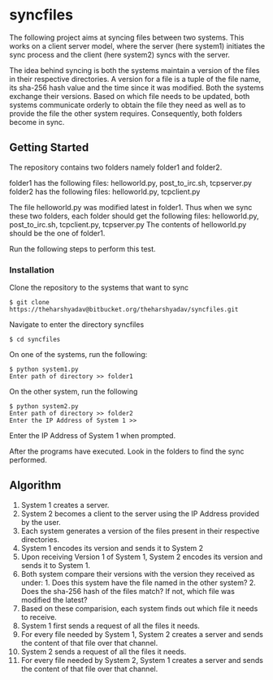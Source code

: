 # syncfiles

The following project aims at syncing files between two systems. This works on a client server model, where the server (here system1) initiates the sync process and the client (here system2) syncs with the server.

The idea behind syncing is both the systems maintain a version of the files in their respective directories. A version for a file is a tuple of the file name, its sha-256 hash value and the time since it was modified. Both the systems exchange their versions. Based on which file needs to be updated, both systems communicate orderly to obtain the file they need as well as to provide the file the other system requires. Consequently, both folders become in sync.

## Getting Started

The repository contains two folders namely folder1 and folder2.

folder1 has the following files: helloworld.py, post_to_irc.sh, tcpserver.py
folder2 has the following files: helloworld.py, tcpclient.py

The file helloworld.py was modified latest in folder1.
Thus when we sync these two folders, each folder should get the following files:
helloworld.py, post_to_irc.sh, tcpclient.py, tcpserver.py
The contents of helloworld.py should be the one of folder1.

Run the following steps to perform this test.

### Installation


Clone the repository to the systems that want to sync

```
$ git clone https://theharshyadav@bitbucket.org/theharshyadav/syncfiles.git
```

Navigate to enter the directory syncfiles

```
$ cd syncfiles
```

On one of the systems, run the following:

```
$ python system1.py
Enter path of directory >> folder1
```

On the other system, run the following

```
$ python system2.py
Enter path of directory >> folder2
Enter the IP Address of System 1 >> 
```

Enter the IP Address of System 1 when prompted.

After the programs have executed. Look in the folders to find the sync performed.

## Algorithm

1. System 1 creates a server.
2. System 2 becomes a client to the server using the IP Address provided by the user.
3. Each system generates a version of the files present in their respective directories.
4. System 1 encodes its version and sends it to System 2
5. Upon receiving Version 1 of System 1, System 2 encodes its version and sends it to System 1.
5. Both system compare their versions with the version they received as under:
		1. Does this system have the file named in the other system?
		2. Does the sha-256 hash of the files match? If not, which file was modified the latest?
6. Based on these comparision, each system finds out which file it needs to receive.
7. System 1 first sends a request of all the files it needs.
8. For every file needed by System 1, System 2 creates a server and sends the content of that file over that channel.
9. System 2 sends a request of all the files it needs.
10. For every file needed by System 2, System 1 creates a server and sends the content of that file over that channel.
